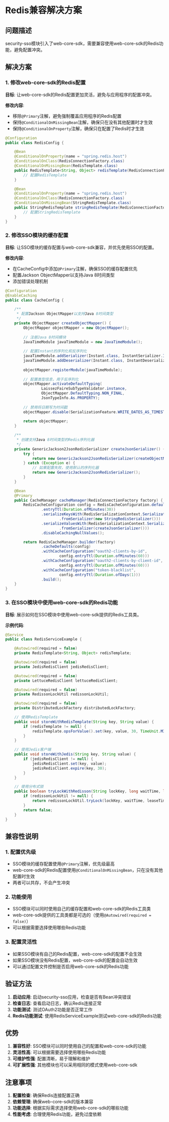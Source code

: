 # Redis兼容解决方案

## 问题描述

security-sso模块引入了web-core-sdk，需要兼容使用web-core-sdk的Redis功能，避免配置冲突。

## 解决方案

### 1. 修改web-core-sdk的Redis配置

**目标**: 让web-core-sdk的Redis配置更加灵活，避免与应用程序的配置冲突。

**修改内容**:
- 移除`@Primary`注解，避免强制覆盖应用程序的Redis配置
- 保持`@ConditionalOnMissingBean`注解，确保只在没有其他配置时才生效
- 保持`@ConditionalOnProperty`注解，确保只在配置了Redis时才生效

```java
@Configuration
public class RedisConfig {

    @Bean
    @ConditionalOnProperty(name = "spring.redis.host")
    @ConditionalOnClass(RedisConnectionFactory.class)
    @ConditionalOnMissingBean(RedisTemplate.class)
    public RedisTemplate<String, Object> redisTemplate(RedisConnectionFactory redisConnectionFactory) {
        // 配置RedisTemplate
    }

    @Bean
    @ConditionalOnProperty(name = "spring.redis.host")
    @ConditionalOnClass(RedisConnectionFactory.class)
    @ConditionalOnMissingBean(StringRedisTemplate.class)
    public StringRedisTemplate stringRedisTemplate(RedisConnectionFactory redisConnectionFactory) {
        // 配置StringRedisTemplate
    }
}
```

### 2. 修改SSO模块的缓存配置

**目标**: 让SSO模块的缓存配置与web-core-sdk兼容，并优先使用SSO的配置。

**修改内容**:
- 在CacheConfig中添加`@Primary`注解，确保SSO的缓存配置优先
- 配置Jackson ObjectMapper以支持Java 8时间类型
- 添加错误处理机制

```java
@Configuration
@EnableCaching
public class CacheConfig {

    /**
     * 配置Jackson ObjectMapper以支持Java 8时间类型
     */
    private ObjectMapper createObjectMapper() {
        ObjectMapper objectMapper = new ObjectMapper();
        
        // 注册Java 8时间模块
        JavaTimeModule javaTimeModule = new JavaTimeModule();
        
        // 配置Instant的序列化和反序列化
        javaTimeModule.addSerializer(Instant.class, InstantSerializer.INSTANCE);
        javaTimeModule.addDeserializer(Instant.class, InstantDeserializer.INSTANT);
        
        objectMapper.registerModule(javaTimeModule);
        
        // 配置类型信息，用于反序列化
        objectMapper.activateDefaultTyping(
                LaissezFaireSubTypeValidator.instance,
                ObjectMapper.DefaultTyping.NON_FINAL,
                JsonTypeInfo.As.PROPERTY);
        
        // 禁用将日期写为时间戳
        objectMapper.disable(SerializationFeature.WRITE_DATES_AS_TIMESTAMPS);
        
        return objectMapper;
    }

    /**
     * 创建支持Java 8时间类型的Redis序列化器
     */
    private GenericJackson2JsonRedisSerializer createJsonSerializer() {
        try {
            return new GenericJackson2JsonRedisSerializer(createObjectMapper());
        } catch (Exception e) {
            // 如果配置失败，使用默认的序列化器
            return new GenericJackson2JsonRedisSerializer();
        }
    }

    @Bean
    @Primary
    public CacheManager cacheManager(RedisConnectionFactory factory) {
        RedisCacheConfiguration config = RedisCacheConfiguration.defaultCacheConfig()
                .entryTtl(Duration.ofMinutes(30))
                .serializeKeysWith(RedisSerializationContext.SerializationPair
                        .fromSerializer(new StringRedisSerializer()))
                .serializeValuesWith(RedisSerializationContext.SerializationPair
                        .fromSerializer(createJsonSerializer()))
                .disableCachingNullValues();

        return RedisCacheManager.builder(factory)
                .cacheDefaults(config)
                .withCacheConfiguration("oauth2-clients-by-id",
                        config.entryTtl(Duration.ofMinutes(60)))
                .withCacheConfiguration("oauth2-clients-by-client-id",
                        config.entryTtl(Duration.ofMinutes(60)))
                .withCacheConfiguration("token-blacklist",
                        config.entryTtl(Duration.ofDays(1)))
                .build();
    }
}
```

### 3. 在SSO模块中使用web-core-sdk的Redis功能

**目标**: 展示如何在SSO模块中使用web-core-sdk提供的Redis工具类。

**示例代码**:
```java
@Service
public class RedisServiceExample {

    @Autowired(required = false)
    private RedisTemplate<String, Object> redisTemplate;

    @Autowired(required = false)
    private JedisRedisClient jedisRedisClient;

    @Autowired(required = false)
    private LettuceRedisClient lettuceRedisClient;

    @Autowired(required = false)
    private RedissonLockUtil redissonLockUtil;

    @Autowired(required = false)
    private DistributedLockFactory distributedLockFactory;

    // 使用RedisTemplate
    public void storeWithRedisTemplate(String key, String value) {
        if (redisTemplate != null) {
            redisTemplate.opsForValue().set(key, value, 30, TimeUnit.MINUTES);
        }
    }

    // 使用Jedis客户端
    public void storeWithJedis(String key, String value) {
        if (jedisRedisClient != null) {
            jedisRedisClient.set(key, value);
            jedisRedisClient.expire(key, 30);
        }
    }

    // 使用分布式锁
    public boolean tryLockWithRedisson(String lockKey, long waitTime, long leaseTime) {
        if (redissonLockUtil != null) {
            return redissonLockUtil.tryLock(lockKey, waitTime, leaseTime, TimeUnit.SECONDS);
        }
        return false;
    }
}
```

## 兼容性说明

### 1. 配置优先级
- SSO模块的缓存配置使用`@Primary`注解，优先级最高
- web-core-sdk的Redis配置使用`@ConditionalOnMissingBean`，只在没有其他配置时生效
- 两者可以共存，不会产生冲突

### 2. 功能使用
- SSO模块可以同时使用自己的缓存配置和web-core-sdk的Redis工具类
- web-core-sdk提供的工具类都是可选的（使用`@Autowired(required = false)`）
- 可以根据需要选择使用哪些Redis功能

### 3. 配置灵活性
- 如果SSO模块有自己的Redis配置，web-core-sdk的配置不会生效
- 如果SSO模块没有Redis配置，web-core-sdk的配置会自动生效
- 可以通过配置文件控制是否启用web-core-sdk的Redis功能

## 验证方法

1. **启动应用**: 启动security-sso应用，检查是否有Bean冲突错误
2. **检查日志**: 查看启动日志，确认Redis连接正常
3. **功能测试**: 测试OAuth2功能是否正常工作
4. **Redis功能测试**: 使用RedisServiceExample测试web-core-sdk的Redis功能

## 优势

1. **兼容性好**: SSO模块可以同时使用自己的配置和web-core-sdk的功能
2. **灵活性高**: 可以根据需要选择使用哪些Redis功能
3. **可维护性强**: 配置清晰，易于理解和维护
4. **可扩展性强**: 其他模块也可以采用相同的模式使用web-core-sdk

## 注意事项

1. **配置检查**: 确保Redis连接配置正确
2. **依赖管理**: 确保web-core-sdk的版本兼容
3. **功能选择**: 根据实际需求选择使用web-core-sdk的哪些功能
4. **性能考虑**: 合理使用Redis功能，避免过度依赖 